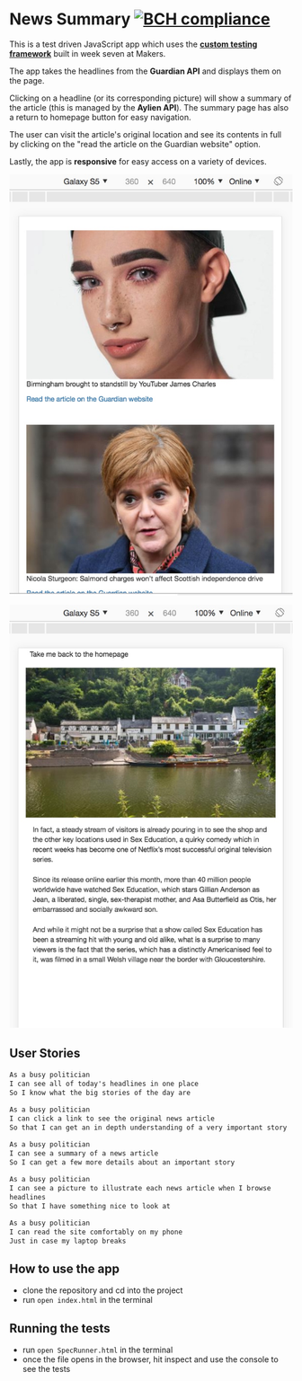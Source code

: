 # News Summary [![BCH compliance](https://bettercodehub.com/edge/badge/AlinaGoaga/NewsSummary?branch=master)](https://bettercodehub.com/)

This is a test driven JavaScript app which uses the [**custom testing framework**](https://github.com/AlinaGoaga/JS_TestingFramework) built in week seven at Makers.

The app takes the headlines from the **Guardian API** and displays them on the page.

Clicking on a headline (or its corresponding picture) will show a summary of the article (this is managed by the **Aylien API**). The summary page has also a return to homepage button for easy navigation.

The user can visit the article's original location and see its contents in full by clicking on the "read the article on the Guardian website" option.

Lastly, the app is **responsive** for easy access on a variety of devices. 

![Pic1](https://github.com/AlinaGoaga/NewsSummary/blob/master/screenshots/News%20App%201.jpeg)

![Pic2](https://github.com/AlinaGoaga/NewsSummary/blob/master/screenshots/News%20App%202.jpeg)

## User Stories

```
As a busy politician
I can see all of today's headlines in one place
So I know what the big stories of the day are
```

```
As a busy politician
I can click a link to see the original news article
So that I can get an in depth understanding of a very important story
```

```
As a busy politician
I can see a summary of a news article
So I can get a few more details about an important story
```

```
As a busy politician
I can see a picture to illustrate each news article when I browse headlines
So that I have something nice to look at
```

```
As a busy politician
I can read the site comfortably on my phone
Just in case my laptop breaks
```

## How to use the app

- clone the repository and cd into the project
- run ```open index.html``` in the terminal

## Running the tests

- run ```open SpecRunner.html``` in the terminal
- once the file opens in the browser, hit inspect and use the console to see the tests
